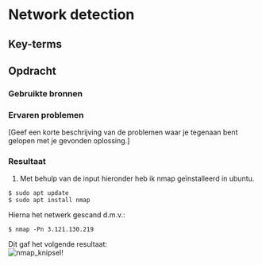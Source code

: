 # Network detection


## Key-terms


## Opdracht
### Gebruikte bronnen


### Ervaren problemen
[Geef een korte beschrijving van de problemen waar je tegenaan bent gelopen met je gevonden oplossing.]

### Resultaat
1. Met behulp van de input hieronder heb ik nmap geïnstalleerd in ubuntu. 
```
$ sudo apt update 
$ sudo apt install nmap
```
Hierna het netwerk gescand d.m.v.:
```
$ nmap -Pn 3.121.130.219 

````
Dit gaf het volgende resultaat:  
![nmap_knipsel!](./resulaat%20nmap.PNG)

